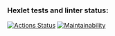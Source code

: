 ### Hexlet tests and linter status:
[![Actions Status](https://github.com/Mikselll/frontend-project-12/workflows/hexlet-check/badge.svg)](https://github.com/Mikselll/frontend-project-12/actions)
[![Maintainability](https://api.codeclimate.com/v1/badges/1f11d64d44dd9a675f6f/maintainability)](https://codeclimate.com/github/Mikselll/frontend-project-12/maintainability)
